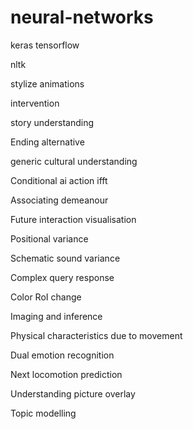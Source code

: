 # neural-networks
keras
tensorflow

nltk

stylize
animations

intervention

story understanding 

Ending alternative 

generic cultural understanding 

Conditional ai action ifft

Associating demeanour

Future interaction visualisation 

Positional variance

Schematic sound variance

Complex query response

Color RoI change

Imaging and inference

Physical characteristics due to movement

Dual emotion recognition 

Next locomotion prediction 

Understanding picture overlay

Topic modelling
